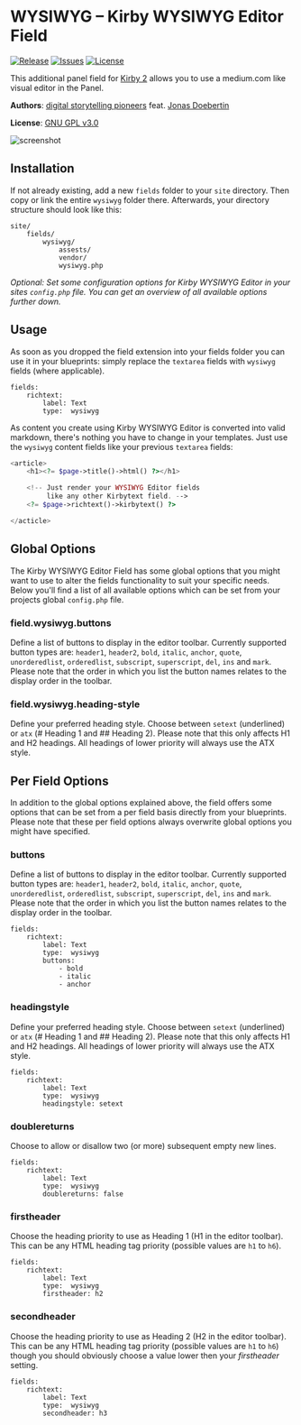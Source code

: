 # WYSIWYG – Kirby WYSIWYG Editor Field

[![Release](https://img.shields.io/github/release/storypioneers/kirby-wysiwyg.svg)](https://github.com/storypioneers/kirby-wysiwyg/releases)  [![Issues](https://img.shields.io/github/issues/storypioneers/kirby-wysiwyg.svg)](https://github.com/storypioneers/kirby-wysiwyg/issues) [![License](https://img.shields.io/badge/license-GPLv3-blue.svg)](https://raw.githubusercontent.com/storypioneers/kirby-wysiwyg/master/LICENSE)

This additional panel field for [Kirby 2](http://getkirby.com) allows you to use a medium.com like visual editor in the Panel.

**Authors**: [digital storytelling pioneers](https://github.com/storypioneers) feat. [Jonas Doebertin](https://bitbucket.org/JonasDoebertin)

**License**: [GNU GPL v3.0](http://opensource.org/licenses/GPL-3.0)

![screenshot](https://raw.github.com/storypioneers/kirby-wysiwyg/master/screenshot.png)

## Installation

If not already existing, add a new `fields` folder to your `site` directory. Then copy or link the entire `wysiwyg` folder there. Afterwards, your directory structure should look like this:

```
site/
	fields/
		wysiwyg/
			assests/
			vendor/
			wysiwyg.php
```

*Optional: Set some configuration options for Kirby WYSIWYG Editor in your sites `config.php` file. You can get an overview of all available options further down.*

## Usage

As soon as you dropped the field extension into your fields folder you can use it in your blueprints: simply replace the `textarea` fields with `wysiwyg` fields (where applicable).

```
fields:
	richtext:
		label: Text
		type:  wysiwyg
```

As content you create using Kirby WYSIWYG Editor is converted into valid markdown, there's nothing you have to change in your templates. Just use the `wysiwyg` content fields like your previous `textarea` fields:

```php
<article>
	<h1><?= $page->title()->html() ?></h1>

	<!-- Just render your WYSIWYG Editor fields
	     like any other Kirbytext field. -->
	<?= $page->richtext()->kirbytext() ?>

</acticle>
```

## Global Options

The Kirby WYSIWYG Editor Field has some global options that you might want to use to alter the fields functionality to suit your specific needs. Below you'll find a list of all available options which can be set from your projects global `config.php` file.

### field.wysiwyg.buttons

Define a list of buttons to display in the editor toolbar. Currently supported button types are: `header1`, `header2`, `bold`, `italic`, `anchor`, `quote`, `unorderedlist`, `orderedlist`, `subscript`, `superscript`, `del`, `ins` and `mark`. Please note that the order in which you list the button names relates to the display order in the toolbar.

### field.wysiwyg.heading-style

Define your preferred heading style. Choose between `setext` (underlined) or `atx` (# Heading 1 and ## Heading 2). Please note that this only affects H1 and H2 headings. All headings of lower priority will always use the ATX style.

## Per Field Options

In addition to the global options explained above, the field offers some options that can be set from a per field basis directly from your blueprints. Please note that these per field options always overwrite global options you might have specified.

### buttons

Define a list of buttons to display in the editor toolbar. Currently supported button types are: `header1`, `header2`, `bold`, `italic`, `anchor`, `quote`, `unorderedlist`, `orderedlist`, `subscript`, `superscript`, `del`, `ins` and `mark`. Please note that the order in which you list the button names relates to the display order in the toolbar.

```
fields:
	richtext:
		label: Text
		type:  wysiwyg
		buttons:
			- bold
			- italic
			- anchor
```

### headingstyle

Define your preferred heading style. Choose between `setext` (underlined) or `atx` (# Heading 1 and ## Heading 2). Please note that this only affects H1 and H2 headings. All headings of lower priority will always use the ATX style.

```
fields:
	richtext:
		label: Text
		type:  wysiwyg
		headingstyle: setext
```

### doublereturns

Choose to allow or disallow two (or more) subsequent empty new lines.

```
fields:
	richtext:
		label: Text
		type:  wysiwyg
		doublereturns: false
```

### firstheader

Choose the heading priority to use as Heading 1 (H1 in the editor toolbar). This can be any HTML heading tag priority (possible values are `h1` to `h6`).

```
fields:
	richtext:
		label: Text
		type:  wysiwyg
		firstheader: h2
```

### secondheader

Choose the heading priority to use as Heading 2 (H2 in the editor toolbar). This can be any HTML heading tag priority (possible values are `h1` to `h6`) though you should obviously choose a value lower then your *firstheader* setting.

```
fields:
	richtext:
		label: Text
		type:  wysiwyg
		secondheader: h3
```
